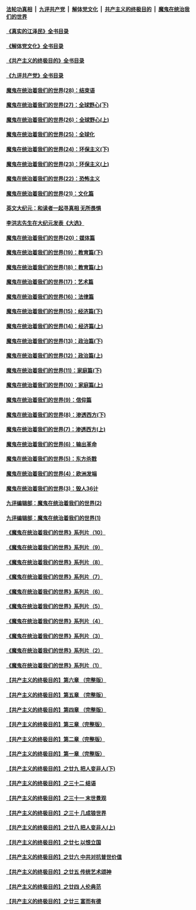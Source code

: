 ####  [法轮功真相](../../../../basic/blob/master/README.md?t=06241001) &nbsp;|&nbsp; [九评共产党](../../../../9ping.md/blob/master/README.md?t=06241001) &nbsp;|&nbsp; [解体党文化](../../../../jtdwh.md/blob/master/README.md?t=06241001)  &nbsp;|&nbsp; [共产主义的终极目的](../../../../gczydzjmd.md/blob/master/README.md?t=06241001) &nbsp;|&nbsp; [魔鬼在统治我们的世界](../../../../mgztzwmdsj.md/blob/master/README.md?t=06241001) 

#### [《真实的江泽民》全书目录](../pages/nsc422/n13721399.md?t=06241001) 

#### [《解体党文化》全书目录](../pages/nsc422/n13721157.md?t=06241001) 

#### [《共产主义的终极目的》全书目录](../pages/nsc422/n13721048.md?t=06241001) 

#### [《九评共产党》全书目录](../pages/nsc422/n13708085.md?t=06241001) 

#### [魔鬼在统治着我们的世界(28)：结束语](../pages/nsc422/n10936246.md?t=06241001) 

#### [魔鬼在统治着我们的世界(27)：全球野心(下)](../pages/nsc422/n10928319.md?t=06241001) 

#### [魔鬼在统治着我们的世界(26)：全球野心(上)](../pages/nsc422/n10900318.md?t=06241001) 

#### [魔鬼在统治着我们的世界(25)：全球化](../pages/nsc422/n10788205.md?t=06241001) 

#### [魔鬼在统治着我们的世界(24)：环保主义(下)](../pages/nsc422/n10695307.md?t=06241001) 

#### [魔鬼在统治着我们的世界(23)：环保主义(上)](../pages/nsc422/n10688613.md?t=06241001) 

#### [魔鬼在统治着我们的世界(22)：恐怖主义](../pages/nsc422/n10614727.md?t=06241001) 

#### [魔鬼在统治着我们的世界(21)：文化篇](../pages/nsc422/n10597706.md?t=06241001) 

#### [英文大纪元：和读者一起寻真相 无所畏惧](../pages/nsc422/n12542027.md?t=06241001) 

#### [李洪志先生在大纪元发表《大选》](../pages/nsc422/n12534746.md?t=06241001) 

#### [魔鬼在统治着我们的世界(20)：媒体篇](../pages/nsc422/n10586579.md?t=06241001) 

#### [魔鬼在统治着我们的世界(19)：教育篇(下)](../pages/nsc422/n10564808.md?t=06241001) 

#### [魔鬼在统治着我们的世界(18)：教育篇(上)](../pages/nsc422/n10526970.md?t=06241001) 

#### [魔鬼在统治着我们的世界(17)：艺术篇](../pages/nsc422/n10499093.md?t=06241001) 

#### [魔鬼在统治着我们的世界(16)：法律篇](../pages/nsc422/n10485969.md?t=06241001) 

#### [魔鬼在统治着我们的世界(15)：经济篇(下)](../pages/nsc422/n10469975.md?t=06241001) 

#### [魔鬼在统治着我们的世界(14)：经济篇(上)](../pages/nsc422/n10457370.md?t=06241001) 

#### [魔鬼在统治着我们的世界(13)：政治篇(下)](../pages/nsc422/n10448270.md?t=06241001) 

#### [魔鬼在统治着我们的世界(12)：政治篇(上)](../pages/nsc422/n10444576.md?t=06241001) 

#### [魔鬼在统治着我们的世界(11)：家庭篇(下)](../pages/nsc422/n10440961.md?t=06241001) 

#### [魔鬼在统治着我们的世界(10)：家庭篇(上)](../pages/nsc422/n10435448.md?t=06241001) 

#### [魔鬼在统治着我们的世界(9)：信仰篇](../pages/nsc422/n10432159.md?t=06241001) 

#### [魔鬼在统治着我们的世界(8)：渗透西方(下)](../pages/nsc422/n10429603.md?t=06241001) 

#### [魔鬼在统治着我们的世界(7)：渗透西方(上)](../pages/nsc422/n10426013.md?t=06241001) 

#### [魔鬼在统治着我们的世界(6)：输出革命](../pages/nsc422/n10421536.md?t=06241001) 

#### [魔鬼在统治着我们的世界(5)：东方杀戮](../pages/nsc422/n10417707.md?t=06241001) 

#### [魔鬼在统治着我们的世界(4)：欧洲发端](../pages/nsc422/n10414890.md?t=06241001) 

#### [魔鬼在统治着我们的世界(3)：毁人36计](../pages/nsc422/n10411583.md?t=06241001) 

#### [九评编辑部：魔鬼在统治着我们的世界(2)](../pages/nsc422/n10410036.md?t=06241001) 

#### [九评编辑部：魔鬼在统治着我们的世界(1)](../pages/nsc422/n10406825.md?t=06241001) 

#### [《魔鬼在统治着我们的世界》系列片（10）](../pages/nsc422/n12292670.md?t=06241001) 

#### [《魔鬼在统治着我们的世界》系列片（9）](../pages/nsc422/n12290859.md?t=06241001) 

#### [《魔鬼在统治着我们的世界》系列片（8）](../pages/nsc422/n12287445.md?t=06241001) 

#### [《魔鬼在统治着我们的世界》系列片（7）](../pages/nsc422/n12283425.md?t=06241001) 

#### [《魔鬼在统治着我们的世界》系列片（6）](../pages/nsc422/n12282314.md?t=06241001) 

#### [《魔鬼在统治着我们的世界》系列片（5）](../pages/nsc422/n12281419.md?t=06241001) 

#### [《魔鬼在统治着我们的世界》系列片（4）](../pages/nsc422/n12274024.md?t=06241001) 

#### [《魔鬼在统治着我们的世界》系列片（3）](../pages/nsc422/n12271322.md?t=06241001) 

#### [《魔鬼在统治着我们的世界》系列片（2）](../pages/nsc422/n12269049.md?t=06241001) 

#### [《魔鬼在统治着我们的世界》系列片（1）](../pages/nsc422/n12267575.md?t=06241001) 

#### [【共产主义的终极目的】第六章 （完整版）](../pages/nsc422/n11428913.md?t=06241001) 

#### [【共产主义的终极目的】第五章 （完整版）](../pages/nsc422/n11428912.md?t=06241001) 

#### [【共产主义的终极目的】第四章 （完整版）](../pages/nsc422/n11428907.md?t=06241001) 

#### [【共产主义的终极目的】第三章（完整版）](../pages/nsc422/n11428848.md?t=06241001) 

#### [【共产主义的终极目的】第二章（完整版）](../pages/nsc422/n11428831.md?t=06241001) 

#### [【共产主义的终极目的】第一章（完整版）](../pages/nsc422/n11417651.md?t=06241001) 

#### [【共产主义的终极目的】之廿九 把人变非人(下)](../pages/nsc422/n11344140.md?t=06241001) 

#### [【共产主义的终极目的】之三十二 结语](../pages/nsc422/n11360535.md?t=06241001) 

#### [【共产主义的终极目的】之三十一 末世景观](../pages/nsc422/n11351129.md?t=06241001) 

#### [【共产主义的终极目的】之三十 几成狼世界](../pages/nsc422/n11348280.md?t=06241001) 

#### [【共产主义的终极目的】之廿八 把人变非人(上)](../pages/nsc422/n11340492.md?t=06241001) 

#### [【共产主义的终极目的】之廿七 以恨立国](../pages/nsc422/n11336944.md?t=06241001) 

#### [【共产主义的终极目的】之廿六 中共对抗普世价值](../pages/nsc422/n11324785.md?t=06241001) 

#### [【共产主义的终极目的】之廿五 传统艺术颂神](../pages/nsc422/n11296396.md?t=06241001) 

#### [【共产主义的终极目的】之廿四 人伦典范](../pages/nsc422/n11296397.md?t=06241001) 

#### [【共产主义的终极目的】之廿三 富而有德](../pages/nsc422/n11283598.md?t=06241001) 

